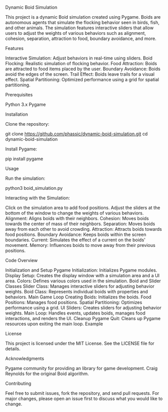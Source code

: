 Dynamic Boid Simulation

This project is a dynamic Boid simulation created using Pygame. Boids are autonomous agents that simulate the flocking behavior seen in birds, fish, and other animals. The simulation features interactive sliders that allow users to adjust the weights of various behaviors such as alignment, cohesion, separation, attraction to food, boundary avoidance, and more.

Features

Interactive Simulation: Adjust behaviors in real-time using sliders.
Boid Flocking: Realistic simulation of flocking behavior.
Food Attraction: Boids are attracted to food items placed by the user.
Boundary Avoidance: Boids avoid the edges of the screen.
Trail Effect: Boids leave trails for a visual effect.
Spatial Partitioning: Optimized performance using a grid for spatial partitioning.

Prerequisites

Python 3.x
Pygame

Installation

Clone the repository:

git clone https://github.com/phassic/dynamic-boid-simulation.git
cd dynamic-boid-simulation

Install Pygame:

pip install pygame

Usage

Run the simulation:

python3 boid_simulation.py

Interacting with the Simulation:

Click on the simulation area to add food positions.
Adjust the sliders at the bottom of the window to change the weights of various behaviors.
Alignment: Aligns boids with their neighbors.
Cohesion: Moves boids towards the center of mass of their neighbors.
Separation: Moves boids away from each other to avoid crowding.
Attraction: Attracts boids towards food positions.
Boundary Avoidance: Keeps boids within the screen boundaries.
Current: Simulates the effect of a current on the boids' movement.
Memory: Influences boids to move away from their previous positions.

Code Overview

Initialization and Setup
Pygame Initialization: Initializes Pygame modules.
Display Setup: Creates the display window with a simulation area and a UI area.
Colors: Defines various colors used in the simulation.
Boid and Slider Classes
Slider Class: Manages interactive sliders for adjusting behavior weights.
Boid Class: Represents individual boids with properties and behaviors.
Main Game Loop
Creating Boids: Initializes the boids.
Food Positions: Manages food positions.
Spatial Partitioning: Optimizes performance using a grid.
UI Sliders: Creates sliders for adjusting behavior weights.
Main Loop: Handles events, updates boids, manages food interactions, and renders the UI.
Cleanup
Pygame Quit: Cleans up Pygame resources upon exiting the main loop.
Example

License

This project is licensed under the MIT License. See the LICENSE file for details.

Acknowledgments

Pygame community for providing an  library for game development.
Craig Reynolds for the original Boid algorithm.

Contributing

Feel free to submit issues, fork the repository, and send pull requests. For major changes, please open an issue first to discuss what you would like to change.
